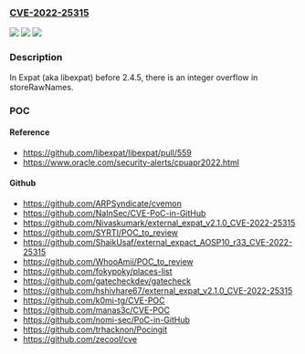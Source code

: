 ### [CVE-2022-25315](https://cve.mitre.org/cgi-bin/cvename.cgi?name=CVE-2022-25315)
![](https://img.shields.io/static/v1?label=Product&message=n%2Fa&color=blue)
![](https://img.shields.io/static/v1?label=Version&message=n%2Fa&color=blue)
![](https://img.shields.io/static/v1?label=Vulnerability&message=n%2Fa&color=brighgreen)

### Description

In Expat (aka libexpat) before 2.4.5, there is an integer overflow in storeRawNames.

### POC

#### Reference
- https://github.com/libexpat/libexpat/pull/559
- https://www.oracle.com/security-alerts/cpuapr2022.html

#### Github
- https://github.com/ARPSyndicate/cvemon
- https://github.com/NaInSec/CVE-PoC-in-GitHub
- https://github.com/Nivaskumark/external_expat_v2.1.0_CVE-2022-25315
- https://github.com/SYRTI/POC_to_review
- https://github.com/ShaikUsaf/external_expact_AOSP10_r33_CVE-2022-25315
- https://github.com/WhooAmii/POC_to_review
- https://github.com/fokypoky/places-list
- https://github.com/gatecheckdev/gatecheck
- https://github.com/hshivhare67/external_expat_v2.1.0_CVE-2022-25315
- https://github.com/k0mi-tg/CVE-POC
- https://github.com/manas3c/CVE-POC
- https://github.com/nomi-sec/PoC-in-GitHub
- https://github.com/trhacknon/Pocingit
- https://github.com/zecool/cve

